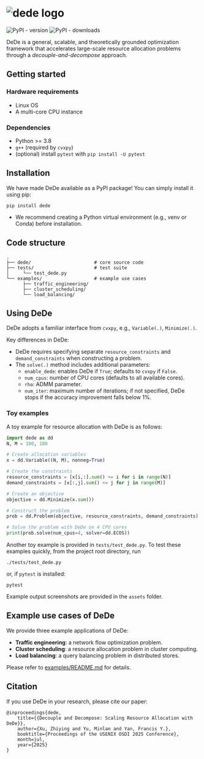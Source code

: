 ![dede logo](assets/dede_logo.svg)
======
![PyPI - version](https://img.shields.io/pypi/v/dede?label=PyPI%20package)
![PyPI - downloads](https://img.shields.io/pypi/dm/dede?label=PyPI%20downloads)

DeDe is a general, scalable, and theoretically grounded optimization framework that accelerates large-scale resource allocation problems through a *decouple-and-decompose* approach.

## Getting started

### Hardware requirements
- Linux OS
- A multi-core CPU instance

### Dependencies
- Python >= 3.8
- `g++` (required by `cvxpy`)
- (optional) install `pytest` with `pip install -U pytest`

## Installation
We have made DeDe available as a PyPI package! You can simply install it using pip:
```
pip install dede
```
- We recommend creating a Python virtual environment (e.g., venv or Conda) before installation.

## Code structure

```shell
.
├── dede/                       # core source code
├── tests/                      # test suite
│     └── test_dede.py
└── examples/                   # example use cases
      ├── traffic_engineering/
      ├── cluster_scheduling/
      └── load_balancing/
```

## Using DeDe
DeDe adopts a familiar interface from `cvxpy`, e.g., `Variable(.)`, `Minimize(.)`.

Key differences in DeDe:
- DeDe requires specifying separate `resource_constraints` and `demand_constraints` when constructing a problem.
- The `solve(.)` method includes additional parameters:
  - `enable_dede`: enables DeDe if `True`; defaults to `cvxpy` if `False`.
  - `num_cpus`: number of CPU cores (defaults to all available cores).
  - `rho`: ADMM parameter.
  - `num_iter`: maximum number of iterations; if not specified, DeDe stops if the accuracy improvement falls below 1%.

### Toy examples
A toy example for resource allocation with DeDe is as follows:
```python
import dede as dd
N, M = 100, 100

# Create allocation variables
x = dd.Variable((N, M), nonneg=True)

# Create the constraints
resource_constraints = [x[i,:].sum() >= i for i in range(N)]
demand_constraints = [x[:,j].sum() <= j for j in range(M)]

# Create an objective
objective = dd.Minimize(x.sum())

# Construct the problem
prob = dd.Problem(objective, resource_constraints, demand_constraints)

# Solve the problem with DeDe on 4 CPU cores
print(prob.solve(num_cpus=4, solver=dd.ECOS))
```

Another toy example is provided in `tests/test_dede.py`. To test these examples quickly, from the project root directory, run
```
./tests/test_dede.py
```
or, if `pytest` is installed:
```
pytest
```
Example output screenshots are provided in the `assets` folder.

## Example use cases of DeDe
We provide three example applications of DeDe:
- **Traffic engineering**: a network flow optimization problem.
- **Cluster scheduling**: a resource allocation problem in cluster computing.
- **Load balancing**: a query balancing problem in distributed stores.

Please refer to [examples/README.md](examples/README.md) for details.

## Citation
If you use DeDe in your research, please cite our paper:
```
@inproceedings{dede,
    title={{Decouple and Decompose: Scaling Resource Allocation with DeDe}},
    author={Xu, Zhiying and Yu, Minlan and Yan, Francis Y.},
    booktitle={Proceedings of the USENIX OSDI 2025 Conference},
    month=jul,
    year={2025}
}
```
